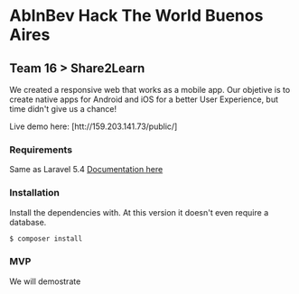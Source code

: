 # AbInBev Hack The World Buenos Aires
## Team 16 > Share2Learn

We created a responsive web that works as a mobile app. Our objetive is to create native apps for Android and iOS for a better User Experience, but time didn't give us a chance!

Live demo here:
[htt://159.203.141.73/public/]

### Requirements

Same as Laravel 5.4
[Documentation here](https://laravel.com/docs/5.4#server-requirements)

### Installation

Install the dependencies with. At this version it doesn't even require a database.

```sh
$ composer install
```

### MVP
We will demostrate